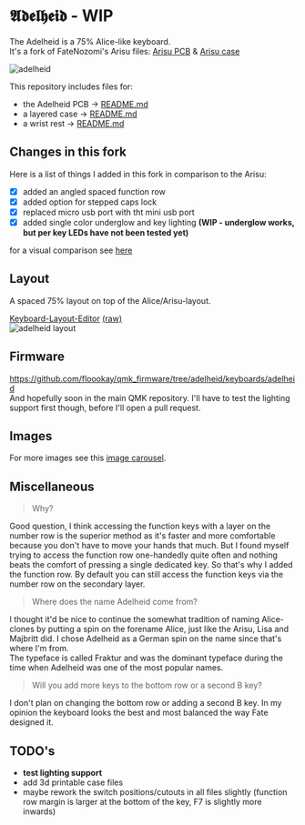 # 𝕬𝖉𝖊𝖑𝖍𝖊𝖎𝖉 - WIP

The Adelheid is a 75% Alice-like keyboard.  
It's a fork of FateNozomi's Arisu files: [Arisu PCB](https://github.com/FateNozomi/arisu-pcb) &amp; [Arisu case](https://github.com/FateNozomi/arisu-case)

![adelheid](https://gist.githubusercontent.com/floookay/7bf6511a8d84804d32de4d7bbe3bd0fb/raw/559336bcb5f8c04bbea9ad8aab7397812ab72859/adelheid.jpg)
<!-- ![adelheid side](https://gist.githubusercontent.com/floookay/7bf6511a8d84804d32de4d7bbe3bd0fb/raw/4545813142abf2e65902b7caca10f7a3b39ebaed/side_shadow.jpg) -->

This repository includes files for:

- the Adelheid PCB &rarr; [README.md](./pcb/README.md)
- a layered case &rarr; [README.md](./case/README.md)
- a wrist rest &rarr; [README.md](./wrist-rest/README.md)

## Changes in this fork

Here is a list of things I added in this fork in comparison to the Arisu:

- [x] added an angled spaced function row
- [x] added option for stepped caps lock
- [x] replaced micro usb port with tht mini usb port
- [x] added single color underglow and key lighting **(WIP - underglow works, but per key LEDs have not been tested yet)**

for a visual comparison see [here](./IMAGES.md#arisu-comparison)

## Layout

A spaced 75% layout on top of the Alice/Arisu-layout.

[Keyboard-Layout-Editor](http://www.keyboard-layout-editor.com/#/gists/4262535adb5ac81a913edbebc4de8226) [(raw)](https://gist.github.com/floookay/4262535adb5ac81a913edbebc4de8226)  
![adelheid layout](https://gist.githubusercontent.com/floookay/7bf6511a8d84804d32de4d7bbe3bd0fb/raw/4545813142abf2e65902b7caca10f7a3b39ebaed/layout.png)  
<!-- ![adelheid top view](https://gist.githubusercontent.com/floookay/7bf6511a8d84804d32de4d7bbe3bd0fb/raw/4545813142abf2e65902b7caca10f7a3b39ebaed/top_view.jpg) -->

## Firmware

<https://github.com/floookay/qmk_firmware/tree/adelheid/keyboards/adelheid>  
And hopefully soon in the main QMK repository. I'll have to test the lighting support first though, before I'll open a pull request.

## Images

For more images see this [image carousel](./IMAGES.md).

## Miscellaneous

> Why?

Good question, I think accessing the function keys with a layer on the number row is the superior method as it's faster and more comfortable because you don't have to move your hands that much. But I found myself trying to access the function row one-handedly quite often and nothing beats the comfort of pressing a single dedicated key. So that's why I added the function row. By default you can still access the function keys via the number row on the secondary layer.  

> Where does the name Adelheid come from?

I thought it'd be nice to continue the somewhat tradition of naming Alice-clones by putting a spin on the forename Alice, just like the Arisu, Lisa and Majbritt did. I chose Adelheid as a German spin on the name since that's where I'm from.  
The typeface is called Fraktur and was the dominant typeface during the time when Adelheid was one of the most popular names.

> Will you add more keys to the bottom row or a second B key?

I don't plan on changing the bottom row or adding a second B key. In my opinion the keyboard looks the best and most balanced the way Fate designed it.

## TODO's

- **test lighting support**
- add 3d printable case files
- maybe rework the switch positions/cutouts in all files slightly (function row margin is larger at the bottom of the key, F7 is slightly more inwards)

